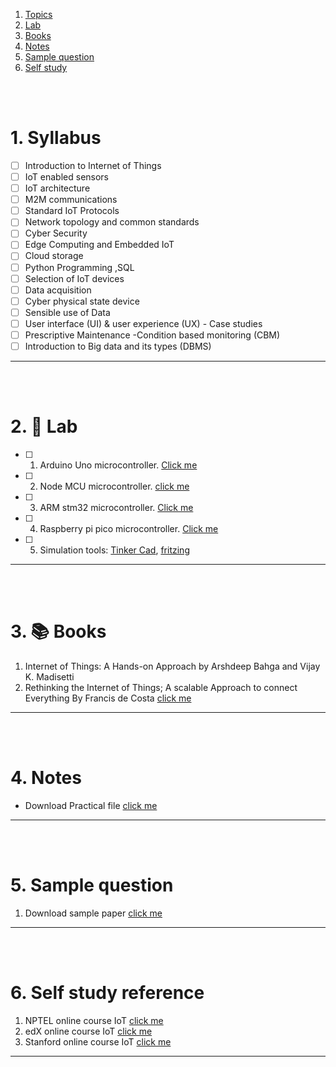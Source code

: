 1. [Topics](#1)
2. [Lab](#2)
3. [Books](#3)
4. [Notes](#4)
5. [Sample question](#5)
6. [Self study](#6)

<br>
<br>

# 1. Syllabus<a id='1'></a>

- [ ] Introduction to Internet of Things
- [ ] IoT enabled sensors
- [ ] IoT architecture
- [ ] M2M communications
- [ ] Standard IoT Protocols
- [ ] Network topology and common standards
- [ ] Cyber Security
- [ ] Edge Computing and Embedded IoT
- [ ] Cloud storage
- [ ] Python Programming ,SQL
- [ ] Selection of IoT devices
- [ ] Data acquisition
- [ ] Cyber physical state device
- [ ] Sensible use of Data
- [ ] User interface (UI) & user experience (UX) - Case studies
- [ ] Prescriptive Maintenance -Condition based monitoring (CBM)
- [ ] Introduction to Big data and its types (DBMS)

---

<br>
<br>

# 2. 🧪 Lab<a id='2'></a>

- [ ] 1. Arduino Uno microcontroller. [Click me](assets/lab/arduino/README.MD.md)
- [ ] 2. Node MCU microcontroller. [click me](assets/lab/nodemcu/README.MD.md)
- [ ] 3. ARM stm32 microcontroller. [Click me](<assets/lab/arm stm32 blue pill/README.MD.md>)
- [ ] 4. Raspberry pi pico microcontroller. [Click me](<assets/lab/raspberry pi zero/README.MD.md>)
- [ ] 5. Simulation tools: [Tinker Cad](https://www.tinkercad.com/dashboard), [fritzing](https://github.com/fritzing/fritzing-app/releases/download/CD-548/fritzing-3d61c58421bdb63ca903bb5d11310a257f1ec0ed-develop-548.windows.64.zip)

---

<br>
<br>

# 3. 📚 Books<a id='3'></a>

1. Internet of Things: A Hands-on Approach by Arshdeep Bahga and Vijay K. Madisetti
2. Rethinking the Internet of Things; A scalable Approach to connect Everything By Francis de Costa [click me](https://library.oapen.org/bitstream/handle/20.500.12657/28154/1/1001840.pdf)

---

<br>
<br>

# 4. Notes<a id='4'></a>

- Download Practical file [click me]()

---

<br>
<br>

# 5. Sample question<a id='5'></a>

1. Download sample paper [click me]()

---

<br>
<br>

# 6. Self study reference<a id='6'></a>

1. NPTEL online course IoT [click me](https://archive.nptel.ac.in/courses/106/105/106105166/)
2. edX online course IoT [click me](https://www.edx.org/learn/iot-internet-of-things/curtin-university-introduction-to-the-internet-of-things-iot)
3. Stanford online course IoT [click me](https://online.stanford.edu/courses/xee100-introduction-internet-things)

---
